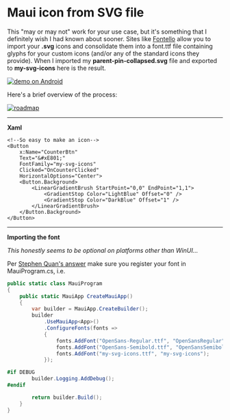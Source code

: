 # Maui icon from SVG file

This "may or may not" work for your use case, but it's something that I definitely wish I had known about sooner. Sites like [Fontello](https://fontello.com/) allow you to import your **.svg** icons and consolidate them into a font.ttf file containing glyphs for your custom icons (and/or any of the standard icons they provide). When I imported my **parent-pin-collapsed.svg** file and exported to **my-svg-icons** here is the result.

[![demo on Android][1]][1]

Here's a brief overview of the process:

[![roadmap][2]][2]

___
**Xaml**

```xaml
<!--So easy to make an icon-->
<Button
    x:Name="CounterBtn"
    Text="&#xE801;"
    FontFamily="my-svg-icons"
    Clicked="OnCounterClicked"
    HorizontalOptions="Center">
    <Button.Background>
        <LinearGradientBrush StartPoint="0,0" EndPoint="1,1">
            <GradientStop Color="LightBlue" Offset="0" />
            <GradientStop Color="DarkBlue" Offset="1" />
        </LinearGradientBrush>
    </Button.Background>
</Button>
```

___
**Importing the font**

*This honestly seems to be optional on platforms other than WinUI...*

Per [Stephen Quan's answer](https://stackoverflow.com/a/77278771/5438626) make sure you register your font in MauiProgram.cs, i.e.

```csharp
public static class MauiProgram
{
    public static MauiApp CreateMauiApp()
    {
        var builder = MauiApp.CreateBuilder();
        builder
            .UseMauiApp<App>()
            .ConfigureFonts(fonts =>
            {
                fonts.AddFont("OpenSans-Regular.ttf", "OpenSansRegular");
                fonts.AddFont("OpenSans-Semibold.ttf", "OpenSansSemibold");
                fonts.AddFont("my-svg-icons.ttf", "my-svg-icons");
            });

#if DEBUG
    	builder.Logging.AddDebug();
#endif

        return builder.Build();
    }
}
```


  [1]: https://i.stack.imgur.com/JVXv9.png
  [2]: https://i.stack.imgur.com/mHOkZ.png